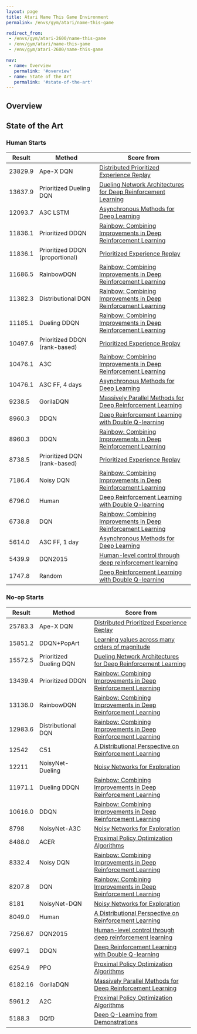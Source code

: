 ```yaml
---
layout: page
title: Atari Name This Game Environment
permalink: /envs/gym/atari/name-this-game

redirect_from:
 - /envs/gym/atari-2600/name-this-game
 - /env/gym/atari/name-this-game
 - /env/gym/atari-2600/name-this-game

nav:
 - name: Overview
   permalink: '#overview'
 - name: State of the Art
   permalink: '#state-of-the-art'
---
```



## Overview

## State of the Art

### Human Starts

| Result | Method | Score from |
|--------|--------|------------|
| 23829.9 | Ape-X DQN | [Distributed Prioritized Experience Replay](https://arxiv.org/abs/1803.00933) |
| 13637.9 | Prioritized Dueling DQN | [Dueling Network Architectures for Deep Reinforcement Learning](https://arxiv.org/abs/1511.06581) |
| 12093.7 | A3C LSTM | [Asynchronous Methods for Deep Learning](https://arxiv.org/abs/1602.01783) |
| 11836.1 | Prioritized DDQN | [Rainbow: Combining Improvements in Deep Reinforcement Learning](https://arxiv.org/abs/1710.02298) |
| 11836.1 | Prioritized DDQN (proportional) | [Prioritized Experience Replay](https://arxiv.org/abs/1511.05952) |
| 11686.5 | RainbowDQN | [Rainbow: Combining Improvements in Deep Reinforcement Learning](https://arxiv.org/abs/1710.02298) |
| 11382.3 | Distributional DQN | [Rainbow: Combining Improvements in Deep Reinforcement Learning](https://arxiv.org/abs/1710.02298) |
| 11185.1 | Dueling DDQN | [Rainbow: Combining Improvements in Deep Reinforcement Learning](https://arxiv.org/abs/1710.02298) |
| 10497.6 | Prioritized DDQN (rank-based) | [Prioritized Experience Replay](https://arxiv.org/abs/1511.05952) |
| 10476.1 | A3C | [Rainbow: Combining Improvements in Deep Reinforcement Learning](https://arxiv.org/abs/1710.02298) |
| 10476.1 | A3C FF, 4 days | [Asynchronous Methods for Deep Learning](https://arxiv.org/abs/1602.01783) |
| 9238.5 | GorilaDQN | [Massively Parallel Methods for Deep Reinforcement Learning](https://arxiv.org/abs/1507.04296) |
| 8960.3 | DDQN | [Deep Reinforcement Learning with Double Q-learning](https://arxiv.org/abs/1509.06461) |
| 8960.3 | DDQN | [Rainbow: Combining Improvements in Deep Reinforcement Learning](https://arxiv.org/abs/1710.02298) |
| 8738.5 | Prioritized DQN (rank-based) | [Prioritized Experience Replay](https://arxiv.org/abs/1511.05952) |
| 7186.4 | Noisy DQN | [Rainbow: Combining Improvements in Deep Reinforcement Learning](https://arxiv.org/abs/1710.02298) |
| 6796.0 | Human | [Deep Reinforcement Learning with Double Q-learning](https://arxiv.org/abs/1509.06461) |
| 6738.8 | DQN | [Rainbow: Combining Improvements in Deep Reinforcement Learning](https://arxiv.org/abs/1710.02298) |
| 5614.0 | A3C FF, 1 day | [Asynchronous Methods for Deep Learning](https://arxiv.org/abs/1602.01783) |
| 5439.9 | DQN2015 | [Human-level control through deep reinforcement learning](https://web.stanford.edu/class/psych209/Readings/MnihEtAlHassibis15NatureControlDeepRL.pdf) |
| 1747.8 | Random | [Deep Reinforcement Learning with Double Q-learning](https://arxiv.org/abs/1509.06461) |

### No-op Starts

| Result | Method | Score from |
|--------|--------|------------|
| 25783.3 | Ape-X DQN | [Distributed Prioritized Experience Replay](https://arxiv.org/abs/1803.00933) |
| 15851.2 | DDQN+PopArt | [Learning values across many orders of magnitude](https://arxiv.org/abs/1602.07714) |
| 15572.5 | Prioritized Dueling DQN | [Dueling Network Architectures for Deep Reinforcement Learning](https://arxiv.org/abs/1511.06581) |
| 13439.4 | Prioritized DDQN | [Rainbow: Combining Improvements in Deep Reinforcement Learning](https://arxiv.org/abs/1710.02298) |
| 13136.0 | RainbowDQN | [Rainbow: Combining Improvements in Deep Reinforcement Learning](https://arxiv.org/abs/1710.02298) |
| 12983.6 | Distributional DQN | [Rainbow: Combining Improvements in Deep Reinforcement Learning](https://arxiv.org/abs/1710.02298) |
| 12542 | C51 | [A Distributional Perspective on Reinforcement Learning](https://arxiv.org/abs/1707.06887) |
| 12211 | NoisyNet-Dueling | [Noisy Networks for Exploration](https://arxiv.org/abs/1706.10295) |
| 11971.1 | Dueling DDQN | [Rainbow: Combining Improvements in Deep Reinforcement Learning](https://arxiv.org/abs/1710.02298) |
| 10616.0 | DDQN | [Rainbow: Combining Improvements in Deep Reinforcement Learning](https://arxiv.org/abs/1710.02298) |
| 8798 | NoisyNet-A3C | [Noisy Networks for Exploration](https://arxiv.org/abs/1706.10295) |
| 8488.0 | ACER | [Proximal Policy Optimization Algorithms](https://arxiv.org/abs/1707.06347) |
| 8332.4 | Noisy DQN | [Rainbow: Combining Improvements in Deep Reinforcement Learning](https://arxiv.org/abs/1710.02298) |
| 8207.8 | DQN | [Rainbow: Combining Improvements in Deep Reinforcement Learning](https://arxiv.org/abs/1710.02298) |
| 8181 | NoisyNet-DQN | [Noisy Networks for Exploration](https://arxiv.org/abs/1706.10295) |
| 8049.0 | Human | [A Distributional Perspective on Reinforcement Learning](https://arxiv.org/abs/1707.06887) |
| 7256.67 | DQN2015 | [Human-level control through deep reinforcement learning](https://web.stanford.edu/class/psych209/Readings/MnihEtAlHassibis15NatureControlDeepRL.pdf) |
| 6997.1 | DDQN | [Deep Reinforcement Learning with Double Q-learning](https://arxiv.org/abs/1509.06461) |
| 6254.9 | PPO | [Proximal Policy Optimization Algorithms](https://arxiv.org/abs/1707.06347) |
| 6182.16 | GorilaDQN | [Massively Parallel Methods for Deep Reinforcement Learning](https://arxiv.org/abs/1507.04296) |
| 5961.2 | A2C | [Proximal Policy Optimization Algorithms](https://arxiv.org/abs/1707.06347) |
| 5188.3 | DQfD | [Deep Q-Learning from Demonstrations](https://arxiv.org/abs/1704.03732) |

